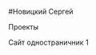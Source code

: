 

#Новицкий Сергей


Проекты


[](http:\\novik87.github.io/sale.lider-krovlya.ru/ "Перейти") Сайт одностраничник 1 
